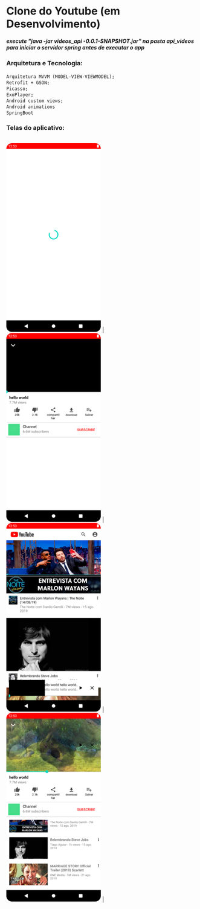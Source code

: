 # Clone do Youtube (em Desenvolvimento)
##### execute "java -jar videos_api -0.0.1-SNAPSHOT.jar" na pasta api_videos para iniciar o servidor spring antes de executar o app

### Arquitetura e Tecnologia:

```
Arquitetura MVVM (MODEL-VIEW-VIEWMODEL);
Retrofit + GSON;
Picasso;
ExoPlayer;
Android custom views;
Android animations
SpringBoot 
```


### Telas do aplicativo:

|                                                              |                                                              |                                                              |                                                              |
| ------------------------------------------------------------ | ------------------------------------------------------------ | ------------------------------------------------------------ | ------------------------------------------------------------ |

<img src="https://github.com/du4r/Youtube-clone/blob/main/Screenshots/1.png" width="250"> |
<img src="https://github.com/du4r/Youtube-clone/blob/main/Screenshots/2.png" width="250"> |
<img src="https://github.com/du4r/Youtube-clone/blob/main/Screenshots/3.png" width="250"> |
<img src="https://github.com/du4r/Youtube-clone/blob/main/Screenshots/4.png" width="250"> |


